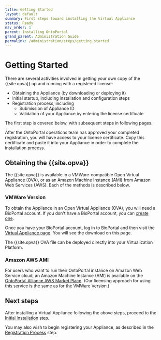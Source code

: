 ```yaml
---
title: Getting Started
layout: default
summary: First steps toward installing the Virtual Appliance
status: Ready
nav_order: 1
parent: Installing OntoPortal
grand_parent: Administration Guide
permalink: /administration/steps/getting_started
---
```


# Getting Started

There are several activities involved in getting your own copy of the 
{{site.opva}} up and running with a registered license:
* Obtaining the Appliance (by downloading or deploying it)
* Initial startup, including installation and configuration steps
* Registration process, including
   * Submission of Appliance ID
   * Validation of your Appliance by entering the license certificate

The first step is covered below, with subsequent steps in following pages.

<!-- Not implemented yet
Note that the Registration process can start before or in parallel with
the other steps, but you need the Appliance ID 
(obtained during the system startup) to submit the Registration form
and obtain the license for validating your Appliance.

If you have registration questions or are a commercial user of OntoPortal,
you can register before you obtain the {{site.opva}}.
This will let you ask questions about our registration process,
and lets us know who is interested in the Appliance (thank you!).
Or, you can download and evaluate the appliance first, 
and then choose whether or not you fill out the registration form.
-->

After the OntoPortal operations team has approved your completed registration,
you will have access to your license certificate. 
Copy this certificate and paste it into your Appliance 
in order to complete the installation process.

## Obtaining the {{site.opva}}

The {{site.opva}} is available in a VMWare-compatible Open Virtual Appliance (OVA),
or as an Amazon Machine Instance (AMI) from Amazon Web Services (AWS).
Each of the methods is described below.

### VMWare Version

To obtain the Appliance in an Open Virtual Appliance (OVA), 
you will need a BioPortal account.
If you don't have a BioPortal account, you can <a href="http://bit.ly/bioportal-account">create one</a>.

Once you have your BioPortal account, log in to BioPortal and then 
visit the [Virtual Appliance page](https://bioportal.bioontology.org/virtual_appliance). 
You will see the download on this page.

The {{site.opva}} OVA file can be deployed directly into your Virtualization Platform.

### Amazon AWS AMI

For users who want to run their OntoPortal instance on Amazon Web Service cloud, 
an Amazon Machine Instance (AMI) is available on the [OntoPortal Alliance AWS Market Place](https://aws.amazon.com/marketplace/pp/B088NYWLSQ).
(Our licensing approach for using this service is the same as for the VMWare Version.)

## Next steps

After installing a Virtual Appliance following the above steps,
proceed to the <a href="../initial_installation">Initial Installation</a> step.

You may also wish to begin registering your Appliance, 
as described in the <a href="../registration">Registration Process</a> step.
